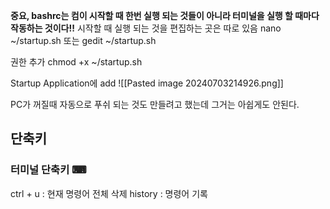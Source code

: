 **중요, bashrc는 컴이 시작할 때 한번 실행 되는 것들이 아니라 터미널을 실행 할 때마다 작동하는 것이다!!**
시작할 때 실행 되는 것을 편집하는 곳은 따로 있음
nano ~/startup.sh
또는
gedit ~/startup.sh

권한 추가
chmod +x ~/startup.sh

Startup Application에 add
![[Pasted image 20240703214926.png]]

PC가 꺼질때 자동으로 푸쉬 되는 것도 만들려고 했는데 그거는 아쉽게도 안된다.


## 단축키
### 터미널 단축키 ⌨
ctrl + u : 현재 명령어 전체 삭제
history : 명령어 기록